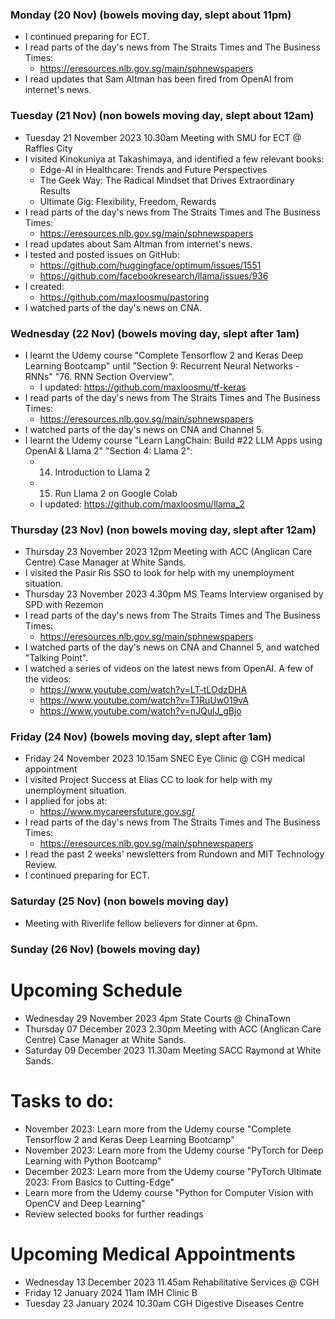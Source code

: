 ### Monday (20 Nov) (bowels moving day, slept about 11pm)
- I continued preparing for ECT.
- I read parts of the day's news from The Straits Times and The Business Times:
    - https://eresources.nlb.gov.sg/main/sphnewspapers
- I read updates that Sam Altman has been fired from OpenAI from internet's news.

### Tuesday (21 Nov) (non bowels moving day, slept about 12am)
- Tuesday 21 November 2023 10.30am Meeting with SMU for ECT @ Raffles City
- I visited Kinokuniya at Takashimaya, and identified a few relevant books:
    - Edge-AI in Healthcare: Trends and Future Perspectives
    - The Geek Way: The Radical Mindset that Drives Extraordinary Results
    - Ultimate Gig: Flexibility, Freedom, Rewards
- I read parts of the day's news from The Straits Times and The Business Times:
    - https://eresources.nlb.gov.sg/main/sphnewspapers
- I read updates about Sam Altman from internet's news.
- I tested and posted issues on GitHub:
    - https://github.com/huggingface/optimum/issues/1551
    - https://github.com/facebookresearch/llama/issues/936
- I created: 
    - https://github.com/maxloosmu/pastoring
- I watched parts of the day's news on CNA.

### Wednesday (22 Nov) (bowels moving day, slept after 1am)
- I learnt the Udemy course "Complete Tensorflow 2 and Keras Deep Learning Bootcamp" until "Section 9: Recurrent Neural Networks - RNNs" "76. RNN Section Overview".
    - I updated: https://github.com/maxloosmu/tf-keras
- I read parts of the day's news from The Straits Times and The Business Times:
    - https://eresources.nlb.gov.sg/main/sphnewspapers
- I watched parts of the day's news on CNA and Channel 5.
- I learnt the Udemy course "Learn LangChain: Build #22 LLM Apps using OpenAI & Llama 2" "Section 4: Llama 2":
    - 14. Introduction to Llama 2
    - 15. Run Llama 2 on Google Colab
    - I updated: https://github.com/maxloosmu/llama_2

### Thursday (23 Nov) (non bowels moving day, slept after 12am)
- Thursday 23 November 2023 12pm Meeting with ACC (Anglican Care Centre) Case Manager at White Sands.
- I visited the Pasir Ris SSO to look for help with my unemployment situation.
- Thursday 23 November 2023 4.30pm MS Teams Interview organised by SPD with Rezemon
- I read parts of the day's news from The Straits Times and The Business Times:
    - https://eresources.nlb.gov.sg/main/sphnewspapers
- I watched parts of the day's news on CNA and Channel 5, and watched "Talking Point".
- I watched a series of videos on the latest news from OpenAI.  A few of the videos:
    - https://www.youtube.com/watch?v=LT-tLOdzDHA
    - https://www.youtube.com/watch?v=T1RuUw019vA
    - https://www.youtube.com/watch?v=nJQulJ_gBjo

### Friday (24 Nov) (bowels moving day, slept after 1am)
- Friday 24 November 2023 10.15am SNEC Eye Clinic @ CGH medical appointment
- I visited Project Success at Elias CC to look for help with my unemployment situation.
- I applied for jobs at:
    - https://www.mycareersfuture.gov.sg/
- I read parts of the day's news from The Straits Times and The Business Times:
    - https://eresources.nlb.gov.sg/main/sphnewspapers
- I read the past 2 weeks' newsletters from Rundown and MIT Technology Review.
- I continued preparing for ECT.

### Saturday (25 Nov) (non bowels moving day)
- Meeting with Riverlife fellow believers for dinner at 6pm.

### Sunday (26 Nov) (bowels moving day)



# Upcoming Schedule
- Wednesday 29 November 2023 4pm State Courts @ ChinaTown
- Thursday 07 December 2023 2.30pm Meeting with ACC (Anglican Care Centre) Case Manager at White Sands.
- Saturday 09 December 2023 11.30am Meeting SACC Raymond at White Sands.

# Tasks to do:
- November 2023: Learn more from the Udemy course "Complete Tensorflow 2 and Keras Deep Learning Bootcamp"
- November 2023: Learn more from the Udemy course "PyTorch for Deep Learning with Python Bootcamp"
- December 2023: Learn more from the Udemy course "PyTorch Ultimate 2023: From Basics to Cutting-Edge"
- Learn more from the Udemy course "Python for Computer Vision with OpenCV and Deep Learning"
- Review selected books for further readings

# Upcoming Medical Appointments
- Wednesday 13 December 2023 11.45am Rehabilitative Services @ CGH
- Friday 12 January 2024 11am IMH Clinic B
- Tuesday 23 January 2024 10.30am CGH Digestive Diseases Centre